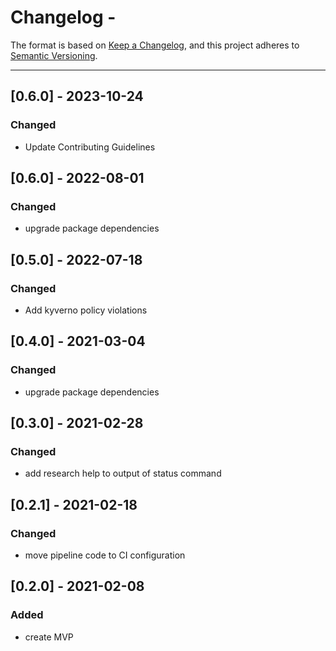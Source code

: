 # Changelog -

The format is based on [Keep a Changelog](https://keepachangelog.com/en/1.0.0/), and this project adheres to [Semantic Versioning](https://semver.org/spec/v2.0.0.html).

---
## [0.6.0] - 2023-10-24
### Changed
- Update Contributing Guidelines

## [0.6.0] - 2022-08-01
### Changed
- upgrade package dependencies

## [0.5.0] - 2022-07-18
### Changed
- Add kyverno policy violations

## [0.4.0] - 2021-03-04
### Changed
- upgrade package dependencies

## [0.3.0] - 2021-02-28
### Changed
- add research help to output of status command 

## [0.2.1] - 2021-02-18
### Changed
- move pipeline code to CI configuration 

## [0.2.0] - 2021-02-08
### Added
- create MVP

